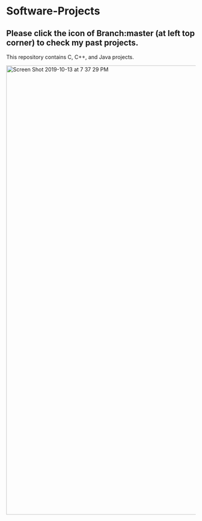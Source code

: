 # Software-Projects
## Please click the icon of Branch:master (at left top corner) to check my past projects. 
This repository contains C, C++, and Java projects. 

<img width="1196" alt="Screen Shot 2019-10-13 at 7 37 29 PM" src="https://user-images.githubusercontent.com/20247211/66726947-05b28e80-edf1-11e9-8cff-af15396251c0.png">
